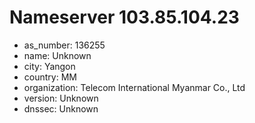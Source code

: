 # Nameserver 103.85.104.23

* as_number: 136255
* name: Unknown
* city: Yangon
* country: MM
* organization: Telecom International Myanmar Co., Ltd
* version: Unknown
* dnssec: Unknown
